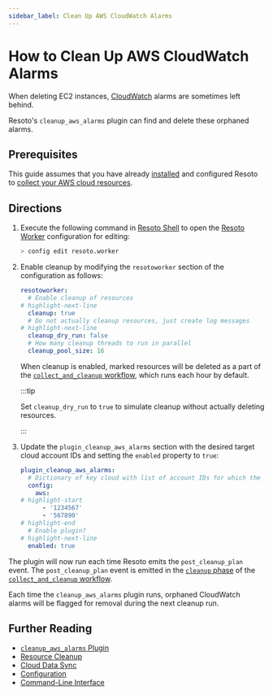 ```yaml
---
sidebar_label: Clean Up AWS CloudWatch Alarms
---
```


# How to Clean Up AWS CloudWatch Alarms

When deleting EC2 instances, [CloudWatch](https://aws.amazon.com/cloudwatch) alarms are sometimes left behind.

Resoto's `cleanup_aws_alarms` plugin can find and delete these orphaned alarms.

## Prerequisites

This guide assumes that you have already [installed](../../getting-started/install-resoto/index.md) and configured Resoto to [collect your AWS cloud resources](../../getting-started/configure-cloud-provider-access/aws.md).

## Directions

1. Execute the following command in [Resoto Shell](../../reference/components/shell.md) to open the [Resoto Worker](../../reference/components/worker.md) configuration for editing:

   ```bash
   > config edit resoto.worker
   ```

2. Enable cleanup by modifying the `resotoworker` section of the configuration as follows:

   ```yaml
   resotoworker:
     # Enable cleanup of resources
   # highlight-next-line
     cleanup: true
     # Do not actually cleanup resources, just create log messages
   # highlight-next-line
     cleanup_dry_run: false
     # How many cleanup threads to run in parallel
     cleanup_pool_size: 16
   ```

   When cleanup is enabled, marked resources will be deleted as a part of the [`collect_and_cleanup` workflow](../../concepts/cloud-data-sync/index.md#collect_and_cleanup-workflow), which runs each hour by default.

   :::tip

   Set `cleanup_dry_run` to `true` to simulate cleanup without actually deleting resources.

   :::

3. Update the `plugin_cleanup_aws_alarms` section with the desired target cloud account IDs and setting the `enabled` property to `true`:

   ```yaml title="cleanup_aws_alarms plugin configuration"
   plugin_cleanup_aws_alarms:
     # Dictionary of key cloud with list of account IDs for which the plugin should be active as value
     config:
       aws:
   # highlight-start
         - '1234567'
         - '567890'
   # highlight-end
     # Enable plugin?
   # highlight-next-line
     enabled: true
   ```

The plugin will now run each time Resoto emits the `post_cleanup_plan` event. The `post_cleanup_plan` event is emitted in the [`cleanup` phase](../../concepts/cloud-data-sync/index.md#cleanup) of the [`collect_and_cleanup` workflow](../../concepts/cloud-data-sync/index.md#collect_and_cleanup-workflow).

Each time the `cleanup_aws_alarms` plugin runs, orphaned CloudWatch alarms will be flagged for removal during the next cleanup run.

## Further Reading

- [`cleanup_aws_alarms` Plugin](../../reference/components/plugins/cleanup_aws_alarms.md)
- [Resource Cleanup](../../concepts/resource-management/cleanup.md)
- [Cloud Data Sync](../../concepts/cloud-data-sync/index.md)
- [Configuration](../../reference/configuration/index.md)
- [Command-Line Interface](../../reference/cli/index.md)
